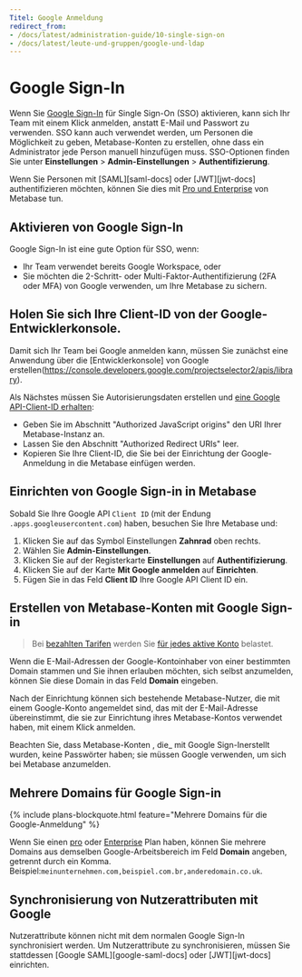 ```yaml
---
Titel: Google Anmeldung
redirect_from:
- /docs/latest/administration-guide/10-single-sign-on
- /docs/latest/leute-und-gruppen/google-und-ldap
---
```



# Google Sign-In


Wenn Sie [Google Sign-In](https://developers.google.com/identity/sign-in/web/sign-in) für Single Sign-On (SSO) aktivieren, kann sich Ihr Team mit einem Klick anmelden, anstatt E-Mail und Passwort zu verwenden. SSO kann auch verwendet werden, um Personen die Möglichkeit zu geben, Metabase-Konten zu erstellen, ohne dass ein Administrator jede Person manuell hinzufügen muss. SSO-Optionen finden Sie unter **Einstellungen** > **Admin-Einstellungen** > **Authentifizierung**.


Wenn Sie Personen mit [SAML][saml-docs] oder [JWT][jwt-docs] authentifizieren möchten, können Sie dies mit [Pro und Enterprise](https://www.metabase.com/pricing/) von Metabase tun.


## Aktivieren von Google Sign-In


Google Sign-In ist eine gute Option für SSO, wenn:


- Ihr Team verwendet bereits Google Workspace, oder
- Sie möchten die 2-Schritt- oder Multi-Faktor-Authentifizierung (2FA oder MFA) von Google verwenden, um Ihre Metabase zu sichern.


## Holen Sie sich Ihre Client-ID von der Google-Entwicklerkonsole.


Damit sich Ihr Team bei Google anmelden kann, müssen Sie zunächst eine Anwendung über die [Entwicklerkonsole] von Google erstellen(https://console.developers.google.com/projectselector2/apis/library).


Als Nächstes müssen Sie Autorisierungsdaten erstellen und [eine Google API-Client-ID erhalten](https://developers.google.com/identity/gsi/web/guides/get-google-api-clientid):


- Geben Sie im Abschnitt "Authorized JavaScript origins" den URI Ihrer Metabase-Instanz an.
- Lassen Sie den Abschnitt "Authorized Redirect URIs" leer.
- Kopieren Sie Ihre Client-ID, die Sie bei der Einrichtung der Google-Anmeldung in die Metabase einfügen werden.


## Einrichten von Google Sign-in in Metabase


Sobald Sie Ihre Google API `Client ID` (mit der Endung `.apps.googleusercontent.com`) haben, besuchen Sie Ihre Metabase und:


1. Klicken Sie auf das Symbol Einstellungen **Zahnrad** oben rechts.
2. Wählen Sie **Admin-Einstellungen**.
3. Klicken Sie auf der Registerkarte **Einstellungen** auf **Authentifizierung**.
4. Klicken Sie auf der Karte **Mit Google anmelden** auf **Einrichten**.
5. Fügen Sie in das Feld **Client ID** Ihre Google API Client ID ein.


## Erstellen von Metabase-Konten mit Google Sign-in


> Bei [bezahlten Tarifen](https://www.metabase.com/pricing/) werden Sie [für jedes aktive Konto](../cloud/how-billing-works.md#what-counts-as-a-user-account) belastet.


Wenn die E-Mail-Adressen der Google-Kontoinhaber von einer bestimmten Domain stammen und Sie ihnen erlauben möchten, sich selbst anzumelden, können Sie diese Domain in das Feld **Domain** eingeben.


Nach der Einrichtung können sich bestehende Metabase-Nutzer, die mit einem Google-Konto angemeldet sind, das mit der E-Mail-Adresse übereinstimmt, die sie zur Einrichtung ihres Metabase-Kontos verwendet haben, mit einem Klick anmelden.


Beachten Sie, dass Metabase-Konten , die_ mit Google Sign-Inerstellt wurden, keine Passwörter haben; sie müssen Google verwenden, um sich bei Metabase anzumelden.


## Mehrere Domains für Google Sign-in


{% include plans-blockquote.html feature="Mehrere Domains für die Google-Anmeldung" %}


Wenn Sie einen [pro](https://www.metabase.com/product/pro) oder [Enterprise](https://www.metabase.com/product/enterprise) Plan haben, können Sie mehrere Domains aus demselben Google-Arbeitsbereich im Feld **Domain** angeben, getrennt durch ein Komma. Beispiel:`meinunternehmen.com,beispiel.com.br,anderedomain.co.uk`.


## Synchronisierung von Nutzerattributen mit Google


Nutzerattribute können nicht mit dem normalen Google Sign-In synchronisiert werden. Um Nutzerattribute zu synchronisieren, müssen Sie stattdessen [Google SAML][google-saml-docs] oder [JWT][jwt-docs] einrichten.
